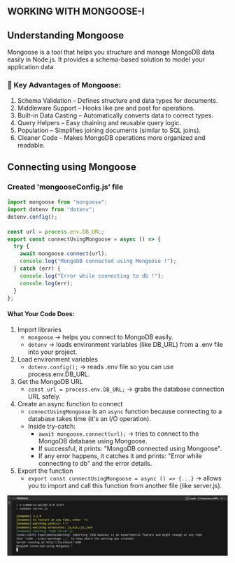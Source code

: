 ## WORKING WITH MONGOOSE-I

## Understanding Mongoose

Mongoose is a tool that helps you structure and manage MongoDB data easily in Node.js. It provides a schema-based solution to model your application data.

### 🔹 Key Advantages of Mongoose:

1. Schema Validation – Defines structure and data types for documents.
2. Middleware Support – Hooks like pre and post for operations.
3. Built-in Data Casting – Automatically converts data to correct types.
4. Query Helpers – Easy chaining and reusable query logic.
5. Population – Simplifies joining documents (similar to SQL joins).
6. Cleaner Code – Makes MongoDB operations more organized and readable.

## Connecting using Mongoose
### Created 'mongooseConfig.js' file
```javascript
import mongoose from "mongoose";
import dotenv from "dotenv";
dotenv.config();

const url = process.env.DB_URL;
export const connectUsingMongoose = async () => {
  try {
    await mongoose.connect(url);
    console.log("MongoDB connected using Mongoose !");
  } catch (err) {
    console.log("Error while connecting to db !");
    console.log(err);
  }
};
```
#### What Your Code Does:
1. Import libraries
    - `mongoose` → helps you connect to MongoDB easily.
    - `dotenv` → loads environment variables (like DB_URL) from a .env file into your project.
2. Load environment variables
    - `dotenv.config();` → reads .env file so you can use process.env.DB_URL.
3. Get the MongoDB URL
    - `const url = process.env.DB_URL;` → grabs the database connection URL safely.
4. Create an async function to connect
    - `connectUsingMongoose` is an `async` function because connecting to a database takes time (it's an I/O operation).
    - Inside try-catch:
        - `await mongoose.connect(url);` → tries to connect to the MongoDB database using Mongoose.
        - If successful, it prints: "MongoDB connected using Mongoose".
        - If any error happens, it catches it and prints: "Error while connecting to db" and the error details.
5. Export the function
    - `export const connectUsingMongoose = async () => {...}` → allows you to import and call this function from another file (like server.js).


<img src="./images/connectingUsingMongoose.png" alt="Add CartItem Postman" width="650" height="auto">
